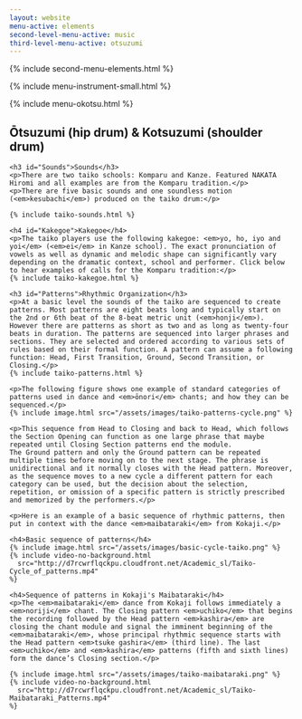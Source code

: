 ```yaml
---
layout: website
menu-active: elements
second-level-menu-active: music
third-level-menu-active: otsuzumi
---
```


{% include second-menu-elements.html %}

{% include menu-instrument-small.html %}


<main class="page-content"><div class="wrapper sidebar-contents">
  <aside class="sidebar-contents__table">
    {% include menu-okotsu.html %}
  </aside>
  <section class="sidebar-contents__section">
  <div class="text-container">
    <h2 id="Okotsu">Ōtsuzumi (hip drum) & Kotsuzumi (shoulder drum)</h2>

    <h3 id="Sounds">Sounds</h3>
    <p>There are two taiko schools: Komparu and Kanze. Featured NAKATA Hiromi and all examples are from the Komparu tradition.</p>
    <p>There are five basic sounds and one soundless motion (<em>kesubachi</em>) produced on the taiko drum:</p>

    {% include taiko-sounds.html %}

    <h4 id="Kakegoe">Kakegoe</h4>
    <p>The taiko players use the following kakegoe: <em>yo, ho, iyo and yoi</em> (<em>ei</em> in Kanze school). The exact pronunciation of vowels as well as dynamic and melodic shape can significantly vary depending on the dramatic context, school and performer. Click below to hear examples of calls for the Komparu tradition:</p>
    {% include taiko-kakegoe.html %}

    <h3 id="Patterns">Rhythmic Organization</h3>
    <p>At a basic level the sounds of the taiko are sequenced to create patterns. Most patterns are eight beats long and typically start on the 2nd or 6th beat of the 8-beat metric unit (<em>honji</em>). However there are patterns as short as two and as long as twenty-four beats in duration. The patterns are sequenced into larger phrases and sections. They are selected and ordered according to various sets of rules based on their formal function. A pattern can assume a following function: Head, First Transition, Ground, Second Transition, or Closing.</p>
    {% include taiko-patterns.html %}

    <p>The following figure shows one example of standard categories of patterns used in dance and <em>ōnori</em> chants; and how they can be sequenced.</p>
    {% include image.html src="/assets/images/taiko-patterns-cycle.png" %}

    <p>This sequence from Head to Closing and back to Head, which follows the Section Opening can function as one large phrase that maybe repeated until Closing Section patterns end the module.
    The Ground pattern and only the Ground pattern can be repeated multiple times before moving on to the next stage. The phrase is unidirectional and it normally closes with the Head pattern. Moreover, as the sequence moves to a new cycle a different pattern for each category can be used, but the decision about the selection, repetition, or omission of a specific pattern is strictly prescribed and memorized by the performers.</p>

    <p>Here is an example of a basic sequence of rhythmic patterns, then put in context with the dance <em>maibataraki</em> from Kokaji.</p>

    <h4>Basic sequence of patterns</h4>
    {% include image.html src="/assets/images/basic-cycle-taiko.png" %}
    {% include video-no-background.html
      src="http://d7rcwrflqckpu.cloudfront.net/Academic_sl/Taiko-Cycle_of_patterns.mp4"
    %}

    <h4>Sequence of patterns in Kokaji's Maibataraki</h4>
    <p>The <em>maibataraki</em> dance from Kokaji follows immediately a <em>noriji</em> chant. The Closing pattern <em>uchiko</em> that begins the recording followed by the Head pattern <em>kashira</em> are closing the chant module and signal the imminent beginning of the <em>maibataraki</em>, whose principal rhythmic sequence starts with the Head pattern <em>tsuke gashira</em> (third line). The last <em>uchiko</em> and <em>kashira</em> patterns (fifth and sixth lines) form the dance’s Closing section.</p>

    {% include image.html src="/assets/images/taiko-maibataraki.png" %}
    {% include video-no-background.html
      src="http://d7rcwrflqckpu.cloudfront.net/Academic_sl/Taiko-Maibataraki_Patterns.mp4"
    %}

  </div>
  </section>
  </div>
</main>
